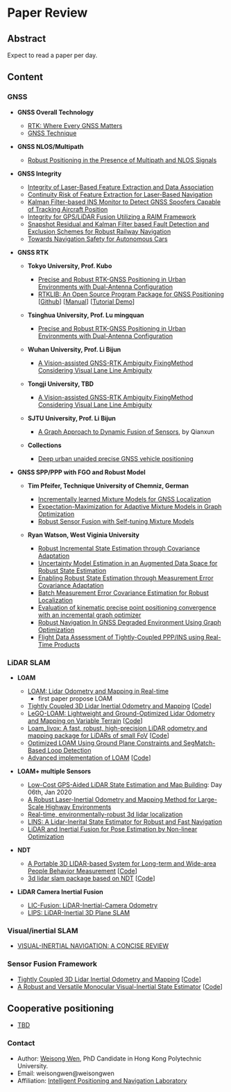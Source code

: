 # Paper Review

## Abstract
Expect to read a paper per day.

## Content
### GNSS

- **GNSS Overall Technology**
    - [RTK: Where Every GNSS Matters](https://www.unoosa.org/pdf/icg/2014/wg/wgb10.pdf)
    - [GNSS Technique](gnss_technique/README.md)

- **GNSS NLOS/Multipath**
    - [Robust Positioning in the Presence of Multipath and NLOS Signals ](https://ntrs.nasa.gov/archive/nasa/casi.ntrs.nasa.gov/20190034171.pdf) 

- **GNSS Integrity**
    - [Integrity of Laser-Based Feature Extraction and Data Association ](https://ieeexplore.ieee.org/document/7479746) 
    - [Continuity Risk of Feature Extraction for Laser-Based Navigation](https://pdfs.semanticscholar.org/0959/b88975a369b9685357a710e2cfabfed86441.pdf?_ga=2.30687740.2123690660.1578646651-472082014.1564729936) 
    - [Kalman Filter-based INS Monitor to Detect GNSS Spoofers Capable of Tracking Aircraft Position](https://ieeexplore.ieee.org/document/7479805) 
    - [Integrity for GPS/LiDAR Fusion Utilizing a RAIM Framework](https://pdfs.semanticscholar.org/07fb/1f3a1b19a48d24bd78de37d40f6c14cee3e1.pdf?_ga=2.68308434.2123690660.1578646651-472082014.1564729936) 
    - [Snapshot Residual and Kalman Filter based Fault Detection and Exclusion Schemes for Robust Railway Navigation](https://ieeexplore.ieee.org/document/7954171) 
    - [Towards Navigation Safety for Autonomous Cars](https://www.insidegnss.com/auto/novdec17-JOERGER.pdf) 
    

- **GNSS RTK**

    - **Tokyo University, Prof. Kubo**
        - [Precise and Robust RTK-GNSS Positioning in Urban Environments with Dual-Antenna Configuration](https://www.mdpi.com/1424-8220/19/16/3586)
        - [RTKLIB: An Open Source Program Package for GNSS Positioning](https://ieeexplore.ieee.org/document/7479746) [[Github](https://github.com/tomojitakasu/RTKLIB/tree/rtklib_2.4.3)] [[Manual](http://www.rtklib.com/prog/manual_2.4.2.pdf)] [[Tutorial Demo](http://www.rtklib.com/rtklib_tutorial.htm)]

    - **Tsinghua University, Prof. Lu mingquan**
        - [Precise and Robust RTK-GNSS Positioning in Urban Environments with Dual-Antenna Configuration](https://www.mdpi.com/1424-8220/19/16/3586)
    
    - **Wuhan University, Prof. Li Bijun**
        - [A Vision-assisted GNSS-RTK Ambiguity FixingMethod Considering Visual Lane Line Ambiguity](https://www.ion.org/plans/upload/PLANS20Program.pdf)
    
    - **Tongji University, TBD**
        - [A Vision-assisted GNSS-RTK Ambiguity FixingMethod Considering Visual Lane Line Ambiguity](https://www.ion.org/plans/upload/PLANS20Program.pdf)
    
    - **SJTU University, Prof. Li Bijun**
        - [A Graph Approach to Dynamic Fusion of Sensors](https://www.ion.org/plans/upload/PLANS20Program.pdf), by Qianxun
    
    - **Collections**
        - [Deep urban unaided precise GNSS vehicle positioning](https://arxiv.org/pdf/1906.09539.pdf)

- **GNSS SPP/PPP with FGO and Robust Model**

    - **Tim Pfeifer, Technique University of Chemniz, German**
        - [Incrementally learned Mixture Models for GNSS Localization](https://www.tu-chemnitz.de/etit/proaut/publications/pfeifer19_IV.pdf)
        - [Expectation-Maximization for Adaptive Mixture Models in Graph Optimization](https://www.tu-chemnitz.de/etit/proaut/publications/pfeifer19_ICRA.pdf)
        - [Robust Sensor Fusion with Self-tuning Mixture Models](https://www.tu-chemnitz.de/etit/proaut/publications/IROS2018.pdf)

    - **Ryan Watson, West Viginia University**
        - [Robust Incremental State Estimation through Covariance Adaptation](https://arxiv.org/pdf/1910.05382)
        - [Uncertainty Model Estimation in an Augmented Data Space for Robust State Estimation](https://arxiv.org/pdf/1908.04372)
        - [Enabling Robust State Estimation through Measurement Error Covariance Adaptation](https://arxiv.org/pdf/1906.04055)
        - [Batch Measurement Error Covariance Estimation for Robust Localization](https://www.researchgate.net/profile/Ryan_Watson7/publication/328643146_Batch_Measurement_Error_Covariance_Estimation_for_Robust_Localization/links/5bdb652ea6fdcc3a8db6d7ee/Batch-Measurement-Error-Covariance-Estimation-for-Robust-Localization.pdf)
        - [Evaluation of kinematic precise point positioning convergence with an incremental graph optimizer](https://arxiv.org/pdf/1804.04197)
        - [Robust Navigation In GNSS Degraded Environment Using Graph Optimization](https://arxiv.org/pdf/1806.08899)
        - [Flight Data Assessment of Tightly-Coupled PPP/INS using Real-Time Products](https://web.statler.wvu.edu/~gross/docs/IEEE_AESSM_TightPPP_INS_wRTGxGDGPS_R2.pdf)
    
### LiDAR SLAM
- **LOAM**
    - [LOAM: Lidar Odometry and Mapping in Real-time](http://www.roboticsproceedings.org/rss10/p07.pdf) 
        - first paper propose LOAM
    - [Tightly Coupled 3D Lidar Inertial Odometry and Mapping](https://arxiv.org/pdf/1904.06993.pdf) [[Code](https://github.com/hyye/lio-mapping)]
    - [LeGO-LOAM: Lightweight and Ground-Optimized Lidar Odometry and Mapping on Variable Terrain](https://arxiv.org/pdf/1904.06993.pdf) [[Code](https://github.com/RobustFieldAutonomyLab/LeGO-LOAM)]
    - [Loam_livox: A fast, robust, high-precision LiDAR odometry and mapping package for LiDARs of small FoV](https://arxiv.org/pdf/1909.06700.pdf) [[Code](https://github.com/hku-mars/loam_livox)]
    - [Optimized LOAM Using Ground Plane Constraints and SegMatch-Based Loop Detection](https://www.mdpi.com/1424-8220/19/24/5419/pdf) 
    - [Advanced implementation of LOAM](https://github.com/HKUST-Aerial-Robotics/A-LOAM) [[Code](https://github.com/HKUST-Aerial-Robotics/A-LOAM)]

- **LOAM+ multiple Sensors**
    - [Low-Cost GPS-Aided LiDAR State Estimation and Map Building](20200106/README.md): Day 06th, Jan 2020
    - [A Robust Laser-Inertial Odometry and Mapping Method for Large-Scale Highway Environments](https://www.researchgate.net/publication/338115486_A_Robust_Laser-Inertial_Odometry_and_Mapping_Method_for_Large-Scale_Highway_Environments) 
    - [Real-time, environmentally-robust 3d lidar localization](https://arxiv.org/pdf/1910.12728.pdf) 
    - [LINS: A Lidar-Inerital State Estimator for Robust and Fast Navigation](https://arxiv.org/pdf/1907.02233.pdf) 
    - [LiDAR and Inertial Fusion for Pose Estimation by Non-linear Optimization](https://arxiv.org/pdf/1710.07104.pdf)
    
    

- **NDT** 
    - [A Portable 3D LIDAR-based System for Long-term and Wide-area People Behavior Measurement](https://www.researchgate.net/publication/331283709_A_portable_three-dimensional_LIDAR-based_system_for_long-term_and_wide-area_people_behavior_measurement) [[Code](https://github.com/koide3/hdl_graph_slam)]
    - [3d lidar slam package based on NDT](https://github.com/ningwang1028/lidar_slam_3d) [[Code](https://github.com/ningwang1028/lidar_slam_3d)]

- **LiDAR Camera Inertial Fusion** 
    - [LIC-Fusion: LiDAR-Inertial-Camera Odometry](https://arxiv.org/pdf/1909.04102.pdf) 
    - [LIPS: LiDAR-Inertial 3D Plane SLAM](https://www.researchgate.net/profile/Yulin_Yang3/publication/327514859_LIPS_LiDAR-Inertial_3D_Plane_SLAM/links/5b92ebdd299bf1473923ca77/LIPS-LiDAR-Inertial-3D-Plane-SLAM.pdf)

### Visual/inertial SLAM

- [VISUAL-INERTIAL NAVIGATION: A CONCISE REVIEW](20200107/README.md)

### Sensor Fusion Framework
- [Tightly Coupled 3D Lidar Inertial Odometry and Mapping](https://arxiv.org/pdf/1904.06993.pdf) [[Code](https://github.com/hyye/lio-mapping)]
- [A Robust and Versatile Monocular Visual-Inertial State Estimator](https://arxiv.org/pdf/1708.03852.pdf) [[Code](https://github.com/HKUST-Aerial-Robotics/VINS-Fusion)]

## Cooperative positioning
- [TBD](20200106/README.md)

### Contact
- Author: [Weisong Wen](https://weisongwen.wixsite.com/weisongwen), PhD Candidate in Hong Kong Polytechnic University.
- Email: weisongwen@weisongwen
- Affiliation: [Intelligent Positioning and Navigation Laboratory](https://www.polyu-ipn-lab.com/)